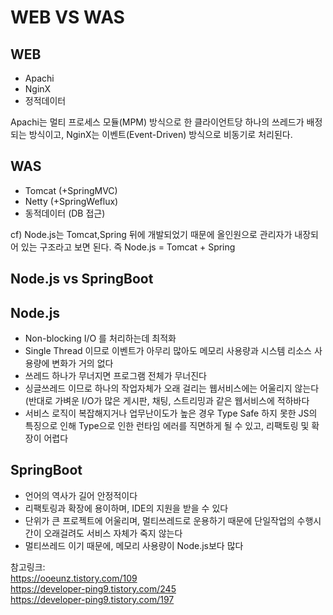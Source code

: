 # WEB VS WAS 

## WEB
* Apachi
* NginX
* 정적데이터

Apachi는 멀티 프로세스 모듈(MPM) 방식으로 한 클라이언트당 하나의 쓰레드가 배정되는 방식이고, NginX는 이벤트(Event-Driven) 방식으로 비동기로 처리된다. 



## WAS
* Tomcat (+SpringMVC)
* Netty  (+SpringWeflux)
* 동적데이터 (DB 접근)

cf)
Node.js는 Tomcat,Spring 뒤에 개발되었기 때문에 올인원으로 관리자가 내장되어 있는 구조라고 보면 된다. 즉 Node.js = Tomcat + Spring


## Node.js vs SpringBoot

## Node.js
* Non-blocking I/O 를 처리하는데 최적화
* Single Thread 이므로 이벤트가 아무리 많아도 메모리 사용량과 시스템 리소스 사용량에 변화가 거의 없다
* 쓰레드 하나가 무너지면 프로그램 전체가 무너진다
* 싱글쓰레드 이므로 하나의 작업자체가 오래 걸리는 웹서비스에는 어울리지 않는다 (반대로 가벼운 I/O가 많은 게시판, 채팅, 스트리밍과 같은 웹서비스에 적하바다
* 서비스 로직이 복잡해지거나 업무난이도가 높은 경우 Type Safe 하지 못한 JS의 특징으로 인해 Type으로 인한 런타임 에러를 직면하게 될 수 있고, 리팩토링 및 확장이 어렵다

## SpringBoot
* 언어의 역사가 길어 안정적이다
* 리팩토링과 확장에 용이하며, IDE의 지원을 받을 수 있다
* 단위가 큰 프로젝트에 어울리며, 멀티쓰레드로 운용하기 때문에 단일작업의 수행시간이 오래걸려도 서비스 자체가 죽지 않는다
* 멀티쓰레드 이기 때문에, 메모리 사용량이 Node.js보다 많다



참고링크:   
https://ooeunz.tistory.com/109   
https://developer-ping9.tistory.com/245   
https://developer-ping9.tistory.com/197   
